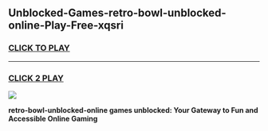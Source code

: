 
## Unblocked-Games-retro-bowl-unblocked-online-Play-Free-xqsri
<h3>
<a href="https://premium76.site?title=retro-bowl-unblocked-online&ref=21A">CLICK TO PLAY</a></h3>
<hr>

<h3>
<a href="https://premium76.site?title=retro-bowl-unblocked-online&ref=21A">CLICK 2 PLAY</a>
  
</h3>

<a href="https://premium76.site?title=retro-bowl-unblocked-online&ref=21A"><img src="https://clearcache.store/games.png"></a>


**retro-bowl-unblocked-online games unblocked: Your Gateway to Fun and Accessible Online Gaming**
